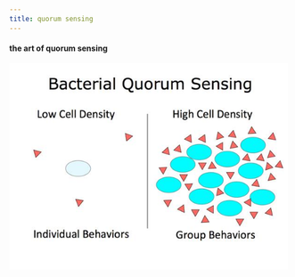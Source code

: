 ```yaml
---
title: quorum sensing
---
```

#### the art of quorum sensing
<a href="https://scholar.princeton.edu/basslerlab/home"><img src="/assets/quorum-sensing.jpg" alt="quorum sensing figure" style="width:500px;"></a> <br>


